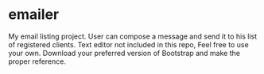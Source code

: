 # emailer
My email listing project.  User can compose a message and send it to his list of registered clients.
Text editor not included in this repo,  Feel free to use your own.  Download your preferred version of Bootstrap and make the proper reference.
